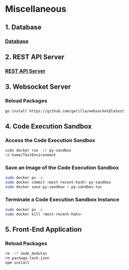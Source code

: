# Miscellaneous

## 1. Database

### [Database](https://github.com/matthew-godin/Licode/tree/master/doc/miscellaneous/database)

## 2. REST API Server

### [REST API Server](https://github.com/matthew-godin/Licode/tree/master/doc/miscellaneous/rest-api-server)

## 3. Websocket Server

### Reload Packages

```bash
go install https://github.com/gorilla/websocket@latest
```

## 4. Code Execution Sandbox

### Access the Code Execution Sandbox

```bash
sudo docker run -it py-sandbox
cd home/TestEnvironment
```

### Save an Image of the Code Execution Sandbox

```bash
sudo docker ps -a
sudo docker commit <most-recent-hash> py-sandbox
sudo docker save py-sandbox > py-sandbox.tar
```

### Terminate a Code Execution Sandbox Instance

```bash
sudo docker ps -a
sudo docker kill <most-recent-hahs>
```

## 5. Front-End Application

### Reload Packages

```bash
rm -rf node_modules
rm package-lock.json
npm install
```
